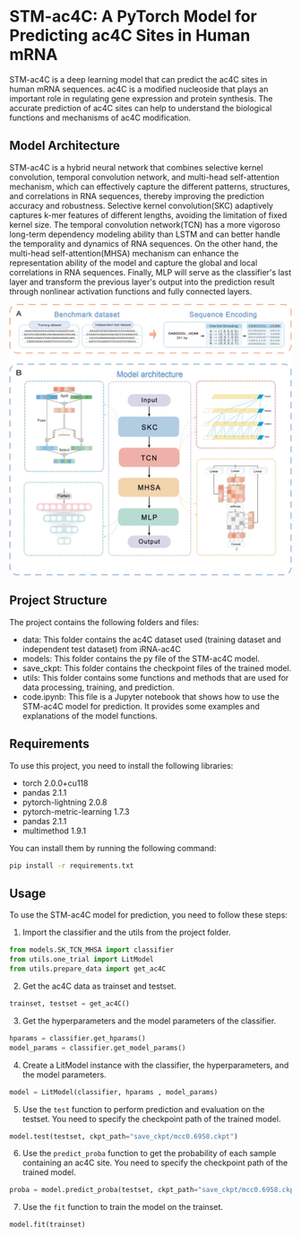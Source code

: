 # STM-ac4C: A PyTorch Model for Predicting ac4C Sites in Human mRNA

STM-ac4C is a deep learning model that can predict the ac4C sites in human mRNA sequences. ac4C is a modified nucleoside that plays an important role in regulating gene expression and protein synthesis. The accurate prediction of ac4C sites can help to understand the biological functions and mechanisms of ac4C modification.

## Model Architecture

STM-ac4C is a hybrid neural network that combines selective kernel convolution, temporal convolution network, and multi-head self-attention mechanism, which can effectively capture the different patterns, structures, and correlations in RNA sequences, thereby improving the prediction accuracy and robustness. Selective kernel convolution(SKC) adaptively captures k-mer features of different lengths, avoiding the limitation of fixed kernel size. The temporal convolution network(TCN) has a more vigoroso long-term dependency modeling ability than LSTM and can better handle the temporality and dynamics of RNA sequences. On the other hand, the multi-head self-attention(MHSA) mechanism can enhance the representation ability of the model and capture the global and local correlations in RNA sequences. Finally, MLP will serve as the classifier's last layer and transform the previous layer's output into the prediction result through nonlinear activation functions and fully connected layers.

![The schematic diagram of STM-ac4C](STM-ac4C.jpg)

## Project Structure

The project contains the following folders and files:

- data: This folder contains the ac4C dataset used (training dataset and independent test dataset) from iRNA-ac4C
- models: This folder contains the py file of the STM-ac4C model.
- save_ckpt: This folder contains the checkpoint files of the trained model.
- utils: This folder contains some functions and methods that are used for data processing, training, and prediction.
- code.ipynb: This file is a Jupyter notebook that shows how to use the STM-ac4C model for prediction. It provides some examples and explanations of the model functions.

## Requirements

To use this project, you need to install the following libraries:

- torch                     2.0.0+cu118
- pandas                    2.1.1                   
- pytorch-lightning         2.0.8                    
- pytorch-metric-learning   1.7.3 
- pandas                    2.1.1
- multimethod               1.9.1

You can install them by running the following command:

```bash
pip install -r requirements.txt
```

## Usage

To use the STM-ac4C model for prediction, you need to follow these steps:

1. Import the classifier and the utils from the project folder.

```python
from models.SK_TCN_MHSA import classifier
from utils.one_trial import LitModel
from utils.prepare_data import get_ac4C
```

2. Get the ac4C data as trainset and testset.

```python
trainset, testset = get_ac4C()
```

3. Get the hyperparameters and the model parameters of the classifier.

```python
hparams = classifier.get_hparams()
model_params = classifier.get_model_params()
```

4. Create a LitModel instance with the classifier, the hyperparameters, and the model parameters.

```python
model = LitModel(classifier, hparams , model_params)
```

5. Use the `test` function to perform prediction and evaluation on the testset. You need to specify the checkpoint path of the trained model.

```python
model.test(testset, ckpt_path="save_ckpt/mcc0.6958.ckpt")
```

6. Use the `predict_proba` function to get the probability of each sample containing an ac4C site. You need to specify the checkpoint path of the trained model.

```python
proba = model.predict_proba(testset, ckpt_path="save_ckpt/mcc0.6958.ckpt")
```

7. Use the `fit` function to train the model on the trainset.

```python
model.fit(trainset)
```

